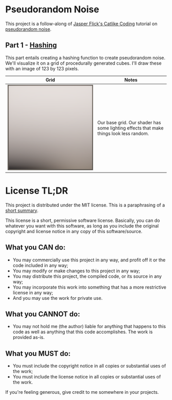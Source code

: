 # Pseudorandom Noise

This project is a follow-along of
[Jasper Flick's Catlike Coding](https://catlikecoding.com/unity/tutorials/)
tutorial on
[pseudorandom noise](https://catlikecoding.com/unity/tutorials/pseudorandom-noise).

## Part 1 - [Hashing](https://catlikecoding.com/unity/tutorials/pseudorandom-noise/hashing/)

This part entails creating a hashing function to create pseudorandom noise.
We'll visualize it on a grid of procedurally generated cubes. I'll draw these
with an image of 123 by 123 pixels.

| Grid                         | Notes                                                                                  |
| ---------------------------- | -------------------------------------------------------------------------------------- |
| ![img](img/hashing/base.png) | Our base grid. Our shader has some lighting effects that make things look less random. |

# License TL;DR

This project is distributed under the MIT license. This is a paraphrasing of a
[short summary](https://tldrlegal.com/license/mit-license).

This license is a short, permissive software license. Basically, you can do
whatever you want with this software, as long as you include the original
copyright and license notice in any copy of this software/source.

## What you CAN do:

-   You may commercially use this project in any way, and profit off it or the
    code included in any way;
-   You may modify or make changes to this project in any way;
-   You may distribute this project, the compiled code, or its source in any
    way;
-   You may incorporate this work into something that has a more restrictive
    license in any way;
-   And you may use the work for private use.

## What you CANNOT do:

-   You may not hold me (the author) liable for anything that happens to this
    code as well as anything that this code accomplishes. The work is provided
    as-is.

## What you MUST do:

-   You must include the copyright notice in all copies or substantial uses of
    the work;
-   You must include the license notice in all copies or substantial uses of the
    work.

If you're feeling generous, give credit to me somewhere in your projects.

